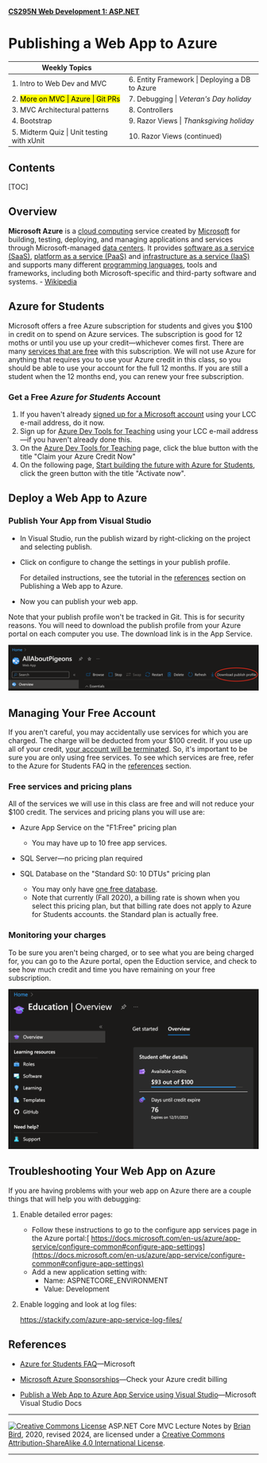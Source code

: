 **[CS295N Web Development 1: ASP.NET](http://lcc-cit.github.io/CS295N-CourseMaterials/)**

# Publishing a Web App to Azure 



| Weekly Topics                                   |                                                |
| ----------------------------------------------- | ---------------------------------------------- |
| 1. Intro to Web Dev and MVC                     | 6. Entity Framework \| Deploying a DB to Azure |
| 2. <mark>More on MVC \| Azure \| Git PRs</mark> | 7. Debugging \| *Veteran's Day holiday*        |
| 3. MVC Architectural patterns                   | 8. Controllers                                 |
| 4. Bootstrap                                    | 9. Razor Views \| *Thanksgiving holiday*       |
| 5. Midterm Quiz \| Unit testing with xUnit      | 10. Razor Views (continued)                    |



## Contents
[TOC]
## Overview

**Microsoft Azure** is a [cloud computing](https://en.wikipedia.org/wiki/Cloud_computing) service created by [Microsoft](https://en.wikipedia.org/wiki/Microsoft) for building, testing, deploying, and managing applications and services through Microsoft-managed [data centers](https://en.wikipedia.org/wiki/Data_center). It provides [software as a service (SaaS)](https://en.wikipedia.org/wiki/Software_as_a_service), [platform as a service (PaaS)](https://en.wikipedia.org/wiki/Platform_as_a_service) and [infrastructure as a service (IaaS)](https://en.wikipedia.org/wiki/Infrastructure_as_a_service) and supports many different [programming languages](https://en.wikipedia.org/wiki/Programming_language), tools and frameworks, including both Microsoft-specific and third-party software and systems. - [Wikipedia](https://en.wikipedia.org/wiki/Microsoft_Azure)

 

## Azure for Students

Microsoft offers a free Azure subscription for students and gives you $100 in credit on to spend on Azure services. The subscription is good for 12 moths or until you use up your credit—whichever comes first. There are many [services that are free](https://azure.microsoft.com/en-us/free/students/) with this subscription. We will not use Azure for anything that requires you to use your Azure credit in this class, so you should be able to use your account for the full 12 months. If you are still a student when the 12 months end, you can renew your free subscription.

### Get a Free *Azure for Students* Account 

1. If you haven't already [signed up for a Microsoft account](https://account.microsoft.com/) using your LCC e-mail address, do it now. 
2. Sign up for [Azure Dev Tools for Teaching](https://signup.azure.com/studentverification?offerType=3) using your LCC e-mail address—if you haven't already done this.
3. On the [Azure Dev Tools for Teaching](https://portal.azure.com/?Microsoft_Azure_Education_correlationId=bbe97574-470e-4568-b0db-4d73ba7adfd2#blade/Microsoft_Azure_Education/EducationMenuBlade/overview) page, click the blue button with the title "Claim your Azure Credit Now"
4. On the following page, [Start building the future with Azure for Students](https://azure.microsoft.com/en-us/free/students/), click the green button with the title "Activate now".



## Deploy a Web App to Azure

### Publish Your App from Visual Studio 

- In Visual Studio, run the publish wizard by right-clicking on the project and selecting publish.

- Click on configure to change the settings in your publish profile.

  For detailed instructions, see the tutorial in the [references](#References) section on Publishing a Web app to Azure.

- Now you can publish your web app.

Note that your publish profile won't be tracked in Git. This is for security reasons. You will need to download the publish profile from your Azure portal on each computer you use. The download link is in the App Service.

![AzureDownloadPublishProfile](Images/AzureDownloadPublishProfile.png)



## Managing Your Free Account

If you aren't careful, you may accidentally use services for which you are charged. The charge will be deducted from your $100 credit. If you use up all of your credit, <u>your account will be terminated</u>. So, it's important to be sure you are only using free services. To see which services are free, refer to the Azure for Students FAQ in the [references](#References) section.

### Free services and pricing plans

All of the services we will use in this class are free and will not reduce your $100 credit. The services and pricing plans you will use are:

- Azure App Service on the "F1:Free" pricing plan
  - You may have up to 10 free app services.

- SQL Server&mdash;no pricing plan required
- SQL Database on the "Standard S0: 10 DTUs" pricing plan
  - You may only have <u>one free database</u>.
  - Note that currently (Fall 2020), a billing rate is shown when you select this pricing plan, but that billing rate does not apply to Azure for Students accounts. the Standard plan is actually free.


### Monitoring your charges

To be sure you aren't being charged, or to see what you are being charged for, you can go to the Azure portal, open the Eduction service, and check to see how much credit and time you have remaining on your free subscription.

<img src="Images/AzureEducationService.png" alt="AzureEducationService" style="zoom:50%;" />





## Troubleshooting Your Web App on Azure

If you are having problems with your web app on Azure there are a couple things that will help you with debugging:

1. Enable detailed error pages:
   - Follow these instructions to go to the configure app services page in the Azure portal:[ https://docs.microsoft.com/en-us/azure/app-service/configure-common#configure-app-settings](https://docs.microsoft.com/en-us/azure/app-service/configure-common#configure-app-settings) 
   - Add a new application setting with:
     - Name: ASPNETCORE_ENVIRONMENT
     - Value: Development

2. Enable logging and look at log files:

   https://stackify.com/azure-app-service-log-files/

   

## References

- [Azure for Students FAQ](https://azure.microsoft.com/en-us/free/free-account-students-faq/)&mdash;Microsoft

- [Microsoft Azure Sponsorships](https://www.microsoftazuresponsorships.com/)&mdash;Check your Azure credit billing

- [Publish a Web App to Azure App Service using Visual Studio](https://docs.microsoft.com/en-US/visualstudio/deployment/quickstart-deploy-to-azure?view=vs-2019)&mdash;Microsoft Visual Studio Docs

  

------

[![Creative Commons License](https://i.creativecommons.org/l/by-sa/4.0/88x31.png)](http://creativecommons.org/licenses/by-sa/4.0/) ASP.NET Core MVC Lecture Notes by [Brian Bird](https://profbird.dev), 2020, revised 2024, are licensed under a [Creative Commons Attribution-ShareAlike 4.0 International License](http://creativecommons.org/licenses/by-sa/4.0/). 

------

